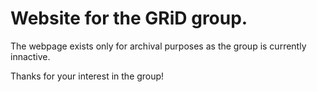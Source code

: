 # Website for the GRiD group.

The webpage exists only for archival purposes as the group is currently innactive. 

Thanks for your interest in the group! 
